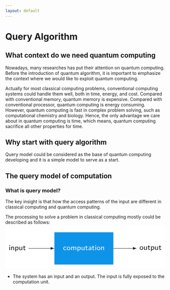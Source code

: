 ```yaml
---
layout: default
---
```


# Query Algorithm

## What context do we need quantum computing
Nowadays, many researches has put their attention on quantum computing. Before the introduction of quantum algorithm, it is important to emphasize the context where we would like to exploit quantum computing.

Actually for most classical computing problems, conventional computing systems could handle them well, both in time, energy, and cost. Compared with conventional memory, quantum memory is expensive. Compared with conventional processor, quantum computing is energy consuming. However, quantum computing is fast in complex problem solving, such as computational chemistry and biology.  Hence, the only advantage we care about in quantum computing is time, which means, quantum computing sacrifice all other properties for time.

## Why start with query algorithm
Query model could be considered as the base of quantum computing developing and it is a simple model to serve as a start.

## The query model of computation

### What is query model?
The key insight is that how the access patterns of the input are different in classical computing and quantum computing.

The processing to solve a problem in classical computing mostly could be described as follows:
![](./figures/classic_computing.png)
- The system has an input and an output. The input is fully exposed to the computation unit. 

